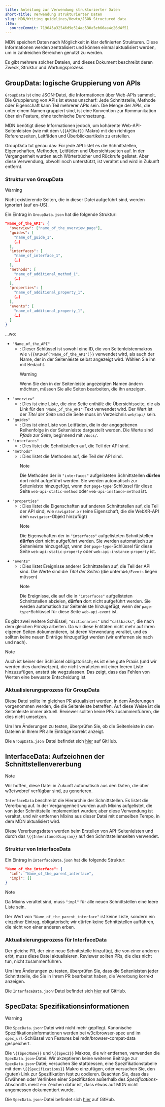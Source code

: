 ```yaml
---
title: Anleitung zur Verwendung strukturierter Daten
short-title: Verwendung strukturierter Daten
slug: MDN/Writing_guidelines/Howto/JSON_Structured_data
l10n:
  sourceCommit: 719645a32546d9e514ac530a5eb66aa4c26d4f51
---
```


MDN speichert Daten nach Möglichkeit in klar definierten Strukturen. Diese Informationen werden zentralisiert und können einmal aktualisiert werden, um in zahlreichen Bereichen genutzt zu werden.

Es gibt mehrere solcher Dateien, und dieses Dokument beschreibt deren Zweck, Struktur und Wartungsprozess.

## GroupData: logische Gruppierung von APIs

`GroupData` ist eine JSON-Datei, die Informationen über Web-APIs sammelt. Die Gruppierung von APIs ist etwas unscharf: Jede Schnittstelle, Methode oder Eigenschaft kann Teil mehrerer APIs sein. Die Menge der APIs, die unter einem Namen gruppiert sind, ist eine Konvention zur Kommunikation über ein Feature, ohne technische Durchsetzung.

MDN benötigt diese Informationen jedoch, um kohärente Web-API-Seitenleisten (wie mit dem `\{{APIRef}}` Makro) mit den richtigen Referenzseiten, Leitfäden und Überblicksartikeln zu erstellen.

GroupData tut genau das: Für jede API listet es die Schnittstellen, Eigenschaften, Methoden, Leitfäden und Übersichtsseiten auf. In der Vergangenheit wurden auch Wörterbücher und Rückrufe gelistet. Aber diese Verwendung, obwohl noch unterstützt, ist veraltet und wird in Zukunft entfernt.

### Struktur von GroupData

> [!WARNING]
> Nicht existierende Seiten, die in dieser Datei aufgeführt sind, werden ignoriert (auf en-US).

Ein Eintrag in `GroupData.json` hat die folgende Struktur:

```json
"Name_of_the_API": {
  "overview": ["name_of_the_overview_page"],
  "guides": [
    "name_of_guide_1",
    (…)
  ],
  "interfaces": [
    "name_of_interface_1",
    (…)
  ],
  "methods": [
    "name_of_additional_method_1",
    (…)
  ],
  "properties": [
    "name_of_additional_property_1",
    (…)
  ],
  "events": [
    "name_of_additional_property_1",
    (…)
  ]
}
```

…wo:

- `"Name_of_the_API"`
  - : Dieser Schlüssel ist sowohl eine ID, die von Seitenleistenmakros wie `\{{APIRef("Name_of_the_API")}}` verwendet wird, als auch der Name, der in der Seitenleiste selbst angezeigt wird. Wählen Sie ihn mit Bedacht.
    > [!WARNING]
    > Wenn Sie den in der Seitenleiste angezeigten Namen ändern möchten, müssen Sie alle Seiten bearbeiten, die ihn anzeigen.
- `"overview"`
  - : Dies ist eine Liste, die eine Seite enthält: die Übersichtsseite, die als Link für den `"Name_of_the_API"`-Text verwendet wird. Der Wert ist der _Titel der Seite_ und die Seite muss im Verzeichnis `web/api/` sein.
- `"guides"`
  - : Dies ist eine Liste von Leitfäden, die in der angegebenen Reihenfolge in der Seitenleiste dargestellt werden. Die Werte sind _Pfade zur Seite_, beginnend mit `/docs/`.
- `"interfaces"`
  - : Dies listet die Schnittstellen auf, die Teil der API sind.
- `"methods"`
  - : Dies listet die Methoden auf, die Teil der API sind.
    > [!NOTE]
    > Die Methoden der in `"interfaces"` aufgelisteten Schnittstellen **dürfen** dort nicht aufgeführt werden. Sie werden automatisch zur Seitenleiste hinzugefügt, wenn der `page-type`-Schlüssel für diese Seite `web-api-static-method` oder `web-api-instance-method` ist.
- `"properties"`
  - : Dies listet die Eigenschaften auf anderen Schnittstellen auf, die Teil der API sind, wie `navigator.xr` (eine Eigenschaft, die die WebXR-API dem `navigator`-Objekt hinzufügt)
    > [!NOTE]
    > Die Eigenschaften der in `"interfaces"` aufgelisteten Schnittstellen **dürfen** dort nicht aufgeführt werden. Sie werden automatisch zur Seitenleiste hinzugefügt, wenn der `page-type`-Schlüssel für diese Seite `web-api-static-property` oder `web-api-instance-property` ist.
- `"events"`
  - : Dies listet Ereignisse anderer Schnittstellen auf, die Teil der API sind. Die Werte sind die _Titel der Seiten_ (die unter `Web/Events` liegen müssen)
    > [!NOTE]
    > Die Ereignisse, die auf die in `"interfaces"` aufgelisteten Schnittstellen abzielen, **dürfen** dort nicht aufgeführt werden. Sie werden automatisch zur Seitenleiste hinzugefügt, wenn der `page-type`-Schlüssel für diese Seite `web-api-event` ist.

Es gibt zwei weitere Schlüssel, `"dictionaries"` und `"callbacks"`, die nach dem gleichen Prinzip arbeiten. Da wir diese Entitäten nicht mehr auf ihren eigenen Seiten dokumentieren, ist deren Verwendung veraltet, und es sollten keine neuen Einträge hinzugefügt werden (wir entfernen sie nach und nach).

> [!NOTE]
> Auch ist keiner der Schlüssel obligatorisch; es ist eine gute Praxis (und wir werden dies durchsetzen), die nicht veralteten mit einer leeren Liste hinzuzufügen, anstatt sie wegzulassen. Das zeigt, dass das Fehlen von Werten eine bewusste Entscheidung ist.

### Aktualisierungsprozess für GroupData

Diese Datei sollte im gleichen PR aktualisiert werden, in dem Änderungen vorgenommen werden, die die Seitenleiste betreffen. Auf diese Weise ist die Seitenleiste immer aktuell. Reviewer sollten keine PRs zusammenführen, die dies nicht umsetzen.

Um Ihre Änderungen zu testen, überprüfen Sie, ob die Seitenleiste in den Dateien in Ihrem PR alle Einträge korrekt anzeigt.

Die `GroupData.json`-Datei befindet sich [hier](https://github.com/mdn/content/blob/main/files/jsondata/GroupData.json) auf GitHub.

## InterfaceData: Aufzeichnen der Schnittstellenvererbung

> [!NOTE]
> Wir hoffen, diese Datei in Zukunft automatisch aus den Daten, die über w3c/webref verfügbar sind, zu generieren.

`InterfaceData` beschreibt die Hierarchie der Schnittstellen. Es listet die Vererbung auf. In der Vergangenheit wurden auch Mixins aufgelistet, die von jeder Schnittstelle implementiert wurden; aber diese Verwendung ist veraltet, und wir entfernen Mixins aus dieser Datei mit demselben Tempo, in dem MDN aktualisiert wird.

Diese Vererbungsdaten werden beim Erstellen von API-Seitenleisten und durch das `\{{InheritanceDiagram}}` auf den Schnittstellenseiten verwendet.

### Struktur von InterfaceData

Ein Eintrag in `InterfaceData.json` hat die folgende Struktur:

```json
"Name_of_the_interface": {
  "inh": "Name_of_the_parent_interface",
  "impl": []
}
```

> [!NOTE]
> Da Mixins veraltet sind, muss `"impl"` für alle neuen Schnittstellen eine leere Liste sein.

Der Wert von `"Name_of_the_parent_interface"` ist keine Liste, sondern ein einzelner Eintrag, obligatorisch; wir dürfen keine Schnittstellen aufführen, die nicht von einer anderen erben.

### Aktualisierungsprozess für InterfaceData

Der gleiche PR, der eine neue Schnittstelle hinzufügt, die von einer anderen erbt, muss diese Datei aktualisieren. Reviewer sollten PRs, die dies nicht tun, nicht zusammenführen.

Um Ihre Änderungen zu testen, überprüfen Sie, dass die Seitenleisten jeder Schnittstelle, die Sie in Ihrem PR bearbeitet haben, die Vererbung korrekt anzeigen.

Die `InterfaceData.json`-Datei befindet sich [hier](https://github.com/mdn/content/blob/main/files/jsondata/InterfaceData.json) auf GitHub.

## SpecData: Spezifikationsinformationen

> [!WARNING]
> Die `SpecData.json`-Datei wird nicht mehr gepflegt. Kanonische Spezifikationsinformationen werden bei w3c/browser-spec und im `spec_url`-Schlüssel von Features bei mdn/browser-compat-data gespeichert.

Die `\{{SpecName}}` und `\{{Spec2}}` Makros, die wir entfernen, verwenden die `SpecData.json`-Datei. Wir akzeptieren keine weiteren Beiträge zur `SpecData.json`-Datei; versuchen Sie stattdessen, eine Spezifikationstabelle mit dem `\{{Specifications}}` Makro einzufügen, oder versuchen Sie, den (guten) Link zur Spezifikation fest zu codieren. Beachten Sie, dass das Erwähnen oder Verlinken einer Spezifikation außerhalb des _Specifications_-Abschnitts meist ein Zeichen dafür ist, dass etwas auf MDN nicht angemessen dokumentiert wurde.

Die `SpecData.json`-Datei befindet sich [hier](https://github.com/mdn/content/blob/main/files/jsondata/SpecData.json) auf GitHub.
